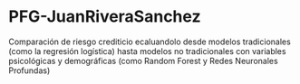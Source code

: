 # PFG-JuanRiveraSanchez
Comparación de riesgo crediticio ecaluandolo desde modelos tradicionales (como la regresión logística) hasta modelos no tradicionales con variables psicológicas y demográficas (como Random Forest y Redes Neuronales Profundas)

